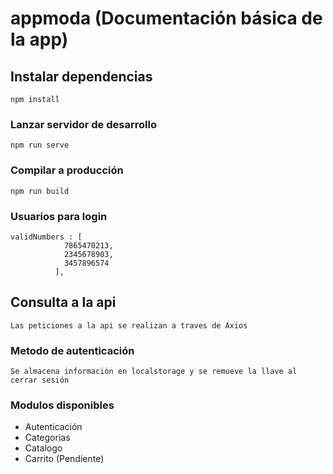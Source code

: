 # appmoda (Documentación básica de la app)

## Instalar dependencias
```
npm install
```

### Lanzar servidor de desarrollo
```
npm run serve
```

### Compilar a producción
```
npm run build
```

### Usuarios para login
```
validNumbers : [
            7865470213,
            2345678903,
            3457896574
          ],
```
## Consulta a la api
```
Las peticiones a la api se realizan a traves de Axios 
```

### Metodo de autenticación
```
Se almacena información en localstorage y se remueve la llave al cerrar sesión
```
### Modulos disponibles
- Autenticación
- Categorias
- Catalogo
- Carrito (Pendiente)

